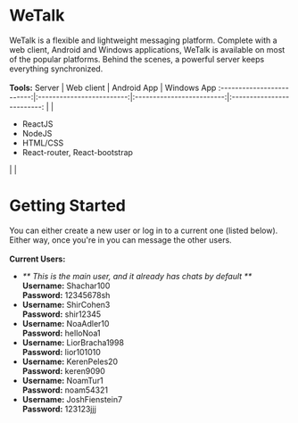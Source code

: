 # WeTalk
WeTalk is a flexible and lightweight messaging platform. Complete with a web client, Android and Windows applications, WeTalk is available on most of the popular platforms. Behind the scenes, a powerful server keeps everything synchronized.
<br><br>
<b>Tools:</b>
Server             | Web client | Android App | Windows App
:-------------------------:|:-------------------------:|:-------------------------:|:-------------------------:
|  | <ul><li>ReactJS</li><li>NodeJS</li><li>HTML/CSS</li><li>React-router, React-bootstrap</li></ul> |  | 

# Getting Started
You can either create a new user or log in to a current one (listed below). Either way, once you're in you can message the other users.
<br><br>
<b>Current Users:</b>
<ul>
  <li>
    <i>** This is the main user, and it already has chats by default **</i> <br>
    <b>Username:</b> Shachar100<br>
    <b>Password:</b> 12345678sh
  </li>
  <li>
    <b>Username:</b> ShirCohen3<br>
    <b>Password:</b> shir12345
  </li>
  <li>
    <b>Username:</b> NoaAdler10<br>
    <b>Password:</b> helloNoa1
  </li>
  <li>
    <b>Username:</b> LiorBracha1998<br>
    <b>Password:</b> lior101010
  </li>
  <li>
    <b>Username:</b> KerenPeles20<br>
    <b>Password:</b> keren9090
  </li>
  <li>
    <b>Username:</b> NoamTur1
<br>    <b>Password:</b> noam54321
  </li>
  <li>
    <b>Username:</b> JoshFienstein7<br>
    <b>Password:</b> 123123jjj
  </li>
</ul>
